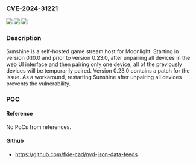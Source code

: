 ### [CVE-2024-31221](https://cve.mitre.org/cgi-bin/cvename.cgi?name=CVE-2024-31221)
![](https://img.shields.io/static/v1?label=Product&message=Sunshine&color=blue)
![](https://img.shields.io/static/v1?label=Version&message=%3D%20%3E%3D%200.10.0%2C%20%3C%200.23.0%20&color=brighgreen)
![](https://img.shields.io/static/v1?label=Vulnerability&message=CWE-384%3A%20Session%20Fixation&color=brighgreen)

### Description

Sunshine is a self-hosted game stream host for Moonlight. Starting in version 0.10.0 and prior to version 0.23.0, after unpairing all devices in the web UI interface and then pairing only one device, all of the previously devices will be temporarily paired. Version 0.23.0 contains a patch for the issue. As a workaround, restarting Sunshine after unpairing all devices prevents the vulnerability.

### POC

#### Reference
No PoCs from references.

#### Github
- https://github.com/fkie-cad/nvd-json-data-feeds

